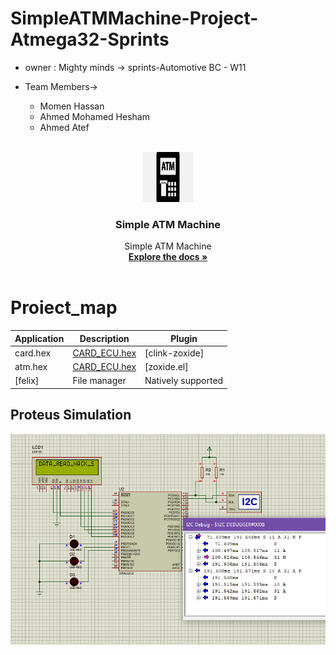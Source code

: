 # SimpleATMMachine-Project-Atmega32-Sprints
- owner : Mighty minds -> sprints-Automotive BC - W11
- Team Members->
    - Momen Hassan 
    - Ahmed Mohamed Hesham
    - Ahmed Atef

     <!-- PROJECT LOGO -->
<br />
<div align="center">
  <a href="https://github.com/github_username/repo_name">
    <img src="logo.png" alt="Logo" width="80" height="80">
  </a>

<h3 align="center">Simple ATM Machine</h3>

  <p align="center">
    Simple ATM Machine
    <br />
    <a href="https://github.com/TheGreatEtsh/SimpleATMMachine-Project-Atmega32-Sprints/tree/main/Documents"><strong>Explore the docs »</strong></a>
    <br />
    <br />
  </p>
</div>

 # Proiect_map

| Application           | Description                                  | Plugin                     |
| --------------------- | -------------------------------------------- | -------------------------- |
| card.hex              | [CARD_ECU.hex]                               | [clink-zoxide]             |
| atm.hex               | [CARD_ECU.hex]                               | [zoxide.el]                |
| [felix]               | File manager                                 | Natively supported         |


[CARD_ECU.hex]:(ProteusDesign/CARD.hex)








## Proteus Simulation
![Proteus Simulation](I2C.PNG)

